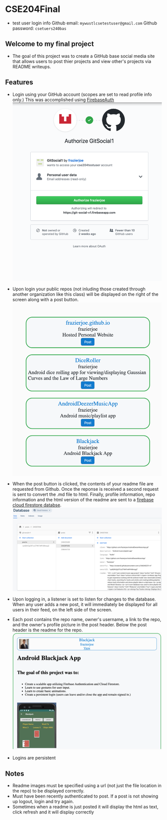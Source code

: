 # CSE204Final
* test user login info
Github email: `mywustlcsetestuser@gmail.com`
Github password: `csetuers240bas`

## Welcome to my final project
* The goal of this project was to create a GitHub base social media site that allows users to post thier projects and view other's projects via README writeups.

## Features
* Login using your GitHub account (scopes are set to read profile info only.) This was accomplished using [FirebaseAuth](https://firebase.google.com/docs/auth)
![login](https://raw.githubusercontent.com/cse204testuser/CSE204Final/master/Screen%20Shot%202020-05-03%20at%201.42.34%20PM.png)

* Upon login your public repos (not inluding those created through another organization like this class) will be displayed on the right of the screen along with a post button.
![right side](https://raw.githubusercontent.com/cse204testuser/CSE204Final/master/Screen%20Shot%202020-05-03%20at%201.19.28%20PM.png)

* When the post button is clicked, the contents of your readme file are requested from Github. Once the reponse is received a second request is sent to convert the .md file to html. Finally, profile information, repo information and the html version of the readme are sent to a [firebase cloud firestore databse](https://firebase.google.com/docs/firestore).
![firestore](https://raw.githubusercontent.com/cse204testuser/CSE204Final/master/Screen%20Shot%202020-05-03%20at%201.38.06%20PM.png)

* Upon logging in, a listener is set to listen for changes to the database. When any user adds a new post, it will immediately be displayed for all users in their feed, on the left side of the screen.

* Each post contains the repo name, owner's username, a link to the repo, and the owner's profile picture in the post header. Below the post header is the readme for the repo.  
![post](https://raw.githubusercontent.com/cse204testuser/CSE204Final/master/Screen%20Shot%202020-05-03%20at%201.50.28%20PM.png)

* Logins are persistent

## Notes
* Readme images must be specified using a url (not just the file location in the repo) to be displayed correctly.
* Must have been recently authenticated to post. If a post is not showing up logout, login and try again.
* Sometimes when a readme is just posted it will display the html as text, click refresh and it will display correctly


